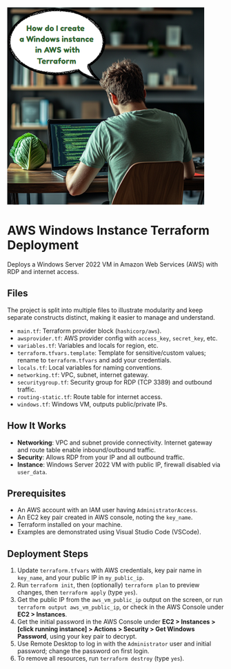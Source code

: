 ![oci-base](https://github.com/2plus2cabbage/2plus2cabbage/blob/main/images/aws-base.png)

# AWS Windows Instance Terraform Deployment

Deploys a Windows Server 2022 VM in Amazon Web Services (AWS) with RDP and internet access.

## Files
The project is split into multiple files to illustrate modularity and keep separate constructs distinct, making it easier to manage and understand.
- `main.tf`: Terraform provider block (`hashicorp/aws`).
- `awsprovider.tf`: AWS provider config with `access_key`, `secret_key`, etc.
- `variables.tf`: Variables and locals for region, etc.
- `terraform.tfvars.template`: Template for sensitive/custom values; rename to `terraform.tfvars` and add your credentials.
- `locals.tf`: Local variables for naming conventions.
- `networking.tf`: VPC, subnet, internet gateway.
- `securitygroup.tf`: Security group for RDP (TCP 3389) and outbound traffic.
- `routing-static.tf`: Route table for internet access.
- `windows.tf`: Windows VM, outputs public/private IPs.

## How It Works
- **Networking**: VPC and subnet provide connectivity. Internet gateway and route table enable inbound/outbound traffic.
- **Security**: Allows RDP from your IP and all outbound traffic.
- **Instance**: Windows Server 2022 VM with public IP, firewall disabled via `user_data`.

## Prerequisites
- An AWS account with an IAM user having `AdministratorAccess`.
- An EC2 key pair created in AWS console, noting the `key_name`.
- Terraform installed on your machine.
- Examples are demonstrated using Visual Studio Code (VSCode).

## Deployment Steps
1. Update `terraform.tfvars` with AWS credentials, key pair name in `key_name`, and your public IP in `my_public_ip`.
2. Run `terraform init`, then (optionally) `terraform plan` to preview changes, then `terraform apply` (type `yes`).
3. Get the public IP from the `aws_vm_public_ip` output on the screen, or run `terraform output aws_vm_public_ip`, or check in the AWS Console under **EC2 > Instances**.
4. Get the initial password in the AWS Console under **EC2 > Instances > [click running instance] > Actions > Security > Get Windows Password**, using your key pair to decrypt.
5. Use Remote Desktop to log in with the `Administrator` user and initial password; change the password on first login.
6. To remove all resources, run `terraform destroy` (type `yes`).